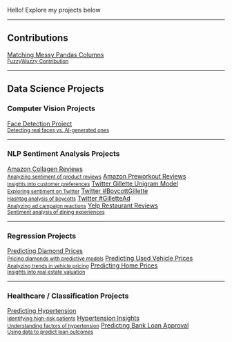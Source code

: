Hello! Explore my projects below

---



## Contributions
<div class="projects">
  <a href="https://medium.com/analytics-vidhya/matching-messy-pandas-columns-with-fuzzywuzzy-4adda6c7994f" class="btn">Matching Messy Pandas Columns<br><small>FuzzyWuzzy Contribution</small></a>
</div>

---

## Data Science Projects

### Computer Vision Projects
<div class="projects">
  <a href="https://github.com/thomasalgenio/Sample_Projects/tree/main/Face_Detection_on_AI_Generated_Images" class="btn">Face Detection Project<br><small>Detecting real faces vs. AI-generated ones</small></a>
</div>

---

### NLP Sentiment Analysis Projects
<div class="projects">
  <a href="https://github.com/thomasalgenio/Sample_Projects/tree/main/NLP_Sentiment_Analysis_Amazon" class="btn">Amazon Collagen Reviews<br><small>Analyzing sentiment of product reviews</small></a>
  <a href="https://github.com/thomasalgenio/Sample_Projects/tree/main/NLP_Sentiment_Analysis_Amazon" class="btn">Amazon Preworkout Reviews<br><small>Insights into customer preferences</small></a>
  <a href="https://github.com/thomasalgenio/Sample_Projects/tree/main/NLP_Sentiment_Analysis_Gillette" class="btn">Twitter Gillette Unigram Model<br><small>Exploring sentiment on Twitter</small></a>
  <a href="https://github.com/thomasalgenio/Sample_Projects/tree/main/NLP_Sentiment_Analysis_Gillette" class="btn">Twitter #BoycottGillette<br><small>Hashtag analysis of boycotts</small></a>
  <a href="https://github.com/thomasalgenio/Sample_Projects/tree/main/NLP_Sentiment_Analysis_Gillette" class="btn">Twitter #GilletteAd<br><small>Analyzing ad campaign reactions</small></a>
  <a href="https://github.com/thomasalgenio/Sample_Projects/tree/main/NLP_Sentiment_Analysis_Yelp" class="btn">Yelp Restaurant Reviews<br><small>Sentiment analysis of dining experiences</small></a>
</div>

---

### Regression Projects
<div class="projects">
  <a href="https://github.com/thomasalgenio/Sample_Projects/tree/263caf5c4e4587d46c72187b9081874bf19cf1c5/Diamond_Prices_Prediction" class="btn">Predicting Diamond Prices<br><small>Pricing diamonds with predictive models</small></a>
  <a href="https://github.com/thomasalgenio/Sample_Projects/tree/263caf5c4e4587d46c72187b9081874bf19cf1c5/Used_Vehicles_Prediction" class="btn">Predicting Used Vehicle Prices<br><small>Analyzing trends in vehicle pricing</small></a>
  <a href="https://github.com/thomasalgenio/Sample_Projects/tree/263caf5c4e4587d46c72187b9081874bf19cf1c5/Real_Estate_Prices_Prediction" class="btn">Predicting Home Prices<br><small>Insights into real estate valuation</small></a>
</div>

---

### Healthcare / Classification Projects
<div class="projects">
  <a href="https://github.com/thomasalgenio/Sample_Projects/tree/263caf5c4e4587d46c72187b9081874bf19cf1c5/Hypertension_Prediction" class="btn">Predicting Hypertension<br><small>Identifying high-risk patients</small></a>
  <a href="https://github.com/thomasalgenio/Sample_Projects/tree/263caf5c4e4587d46c72187b9081874bf19cf1c5/Hypertension_Prediction" class="btn">Hypertension Insights<br><small>Understanding factors of hypertension</small></a>
    <a href="https://github.com/thomasalgenio/Sample_Projects/tree/263caf5c4e4587d46c72187b9081874bf19cf1c5/Bank_Loan_Prediction" class="btn">Predicting Bank Loan Approval<br><small>Using data to predict loan outcomes</small></a>
</div>
